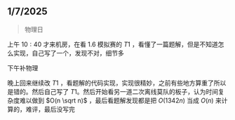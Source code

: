 ## 1/7/2025

> 物理日

上午 $10:40$ 才来机房，在看 $1.6$ 模拟赛的 $T1$ ，看懂了一篇题解，但是不知道怎么实现，自己写了一个，发现不对，细节多

下午补物理

晚上回来继续改 $T1$ ，看题解的代码实现，实现很精妙，之前有些地方算重了所以是错的。然后自己写了 $T1$。然后开始看另一道二次离线莫队的板子，认为时间复杂度难以做到 $O(n \sqrt n)$ ，最后看题解发现都是把 $O(1342n)$ 当成 $O(n)$ 来计算的，难评，最后没写完